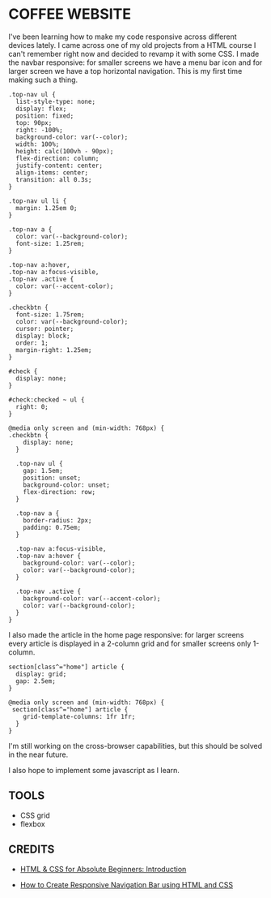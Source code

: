 # COFFEE WEBSITE

I've been learning how to make my code responsive across different devices lately. I came across one of my old projects from a HTML course I can't remember right now and decided to revamp it with some CSS.
I made the navbar responsive: for smaller screens we have a menu bar icon and for larger screen we have a top horizontal navigation. This is my first time making such a thing.

```
.top-nav ul {
  list-style-type: none;
  display: flex;
  position: fixed;
  top: 90px;
  right: -100%;
  background-color: var(--color);
  width: 100%;
  height: calc(100vh - 90px);
  flex-direction: column;
  justify-content: center;
  align-items: center;
  transition: all 0.3s;
}

.top-nav ul li {
  margin: 1.25em 0;
}

.top-nav a {
  color: var(--background-color);
  font-size: 1.25rem;
}

.top-nav a:hover,
.top-nav a:focus-visible,
.top-nav .active {
  color: var(--accent-color);
}

.checkbtn {
  font-size: 1.75rem;
  color: var(--background-color);
  cursor: pointer;
  display: block;
  order: 1;
  margin-right: 1.25em;
}

#check {
  display: none;
}

#check:checked ~ ul {
  right: 0;
}

@media only screen and (min-width: 768px) {
.checkbtn {
    display: none;
  }

  .top-nav ul {
    gap: 1.5em;
    position: unset;
    background-color: unset;
    flex-direction: row;
  }

  .top-nav a {
    border-radius: 2px;
    padding: 0.75em;
  }

  .top-nav a:focus-visible,
  .top-nav a:hover {
    background-color: var(--color);
    color: var(--background-color);
  }

  .top-nav .active {
    background-color: var(--accent-color);
    color: var(--background-color);
  }
}

```

I also made the article in the home page responsive: for larger screens every article is displayed in a 2-column grid and for smaller screens only 1-column.

```
section[class^="home"] article {
  display: grid;
  gap: 2.5em;
}

@media only screen and (min-width: 768px) {
 section[class^="home"] article {
    grid-template-columns: 1fr 1fr;
  }
}
```

I'm still working on the cross-browser capabilities, but this should be solved in the near future.

I also hope to implement some javascript as I learn.

## TOOLS

- CSS grid
- flexbox

## CREDITS

- [HTML & CSS for Absolute Beginners: Introduction](https://www.youtube.com/watch?v=1L2YiWdaUDM&list=PL4-IK0AVhVjOJs_UjdQeyEZ_cmEV3uJvx&pp=0gcJCWMEOCosWNin)

- [How to Create Responsive Navigation Bar using HTML and CSS](https://www.youtube.com/watch?v=oLgtucwjVII&pp=ygUlY29kaW5nbmVwYWwgcmVzcG9uc2l2ZSBuYXZpZ2F0aW9uIGJhctIHCQneCQGHKiGM7w%3D%3D)
